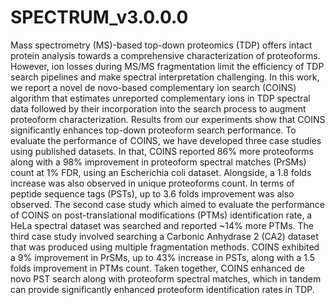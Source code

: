 # SPECTRUM_v3.0.0.0
Mass spectrometry (MS)-based top-down proteomics (TDP) offers intact protein analysis towards a comprehensive characterization of proteoforms. However, ion losses during MS/MS fragmentation limit the efficiency of TDP search pipelines and make spectral interpretation challenging. In this work, we report a novel de novo-based complementary ion search (COINS) algorithm that estimates unreported complementary ions in TDP spectral data followed by their incorporation into the search process to augment proteoform characterization. Results from our experiments show that COINS significantly enhances top-down proteoform search performance. To evaluate the performance of COINS, we have developed three case studies using published datasets. In that, COINS reported 86% more proteoforms along with a 98% improvement in proteoform spectral matches (PrSMs) count at 1% FDR, using an Escherichia coli dataset. Alongside, a 1.8 folds increase was also observed in unique proteoforms count. In terms of peptide sequence tags (PSTs), up to 3.6 folds improvement was also observed. The second case study which aimed to evaluate the performance of COINS on post-translational modifications (PTMs) identification rate, a HeLa spectral dataset was searched and reported ~14% more PTMs. The third case study involved searching a Carbonic Anhydrase 2 (CA2) dataset that was produced using multiple fragmentation methods. COINS exhibited a 9% improvement in PrSMs, up to 43% increase in PSTs, along with a 1.5 folds improvement in PTMs count. Taken together, COINS enhanced de novo PST search along with proteoform spectral matches, which in tandem can provide significantly enhanced proteoform identification rates in TDP. 
